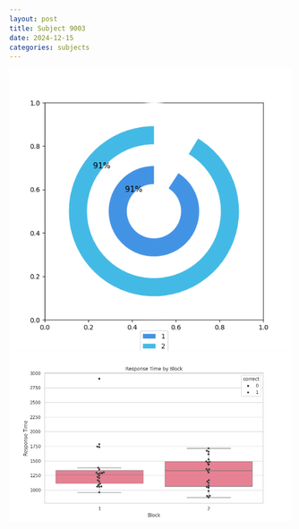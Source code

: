 ```yaml
---
layout: post
title: Subject 9003
date: 2024-12-15
categories: subjects
---
```


![](data/9003/run-5/9003__acc_test.png)
![](data/9003/run-5/9003_rt.png)
